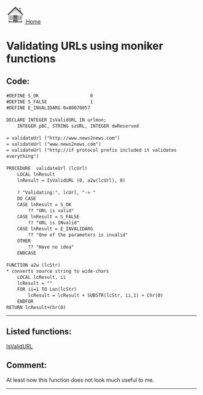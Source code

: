 [<img src="../images/home.png"> Home ](https://github.com/VFPX/Win32API)  

# Validating URLs using moniker functions

## Code:
```foxpro  
#DEFINE S_OK                   0
#DEFINE S_FALSE                1
#DEFINE E_INVALIDARG 0x80070057

DECLARE INTEGER IsValidURL IN urlmon;
	INTEGER pBC, STRING szURL, INTEGER dwReserved

= validateUrl ("http://www.news2news.com")
= validateUrl ("www.news2news.com")
= validateUrl ("http://if protocol prefix included it validates everything")

PROCEDURE  validateUrl (lcUrl)
	LOCAL lnResult
	lnResult = IsValidURL (0, a2w(lcUrl), 0)

	? "Validating:", lcUrl, "-> "
	DO CASE
	CASE lnResult = S_OK
		?? "URL is valid"
	CASE lnResult = S_FALSE
		?? "URL is INvalid"
	CASE lnResult = E_INVALIDARG
		?? "One of the parameters is invalid"
	OTHER
		?? "Have no idea"
	ENDCASE

FUNCTION a2w (lcStr)
* converts source string to wide-chars
	LOCAL lcResult, ii
	lcResult = ""
	FOR ii=1 TO Len(lcStr)
		lcResult = lcResult + SUBSTR(lcStr, ii,1) + Chr(0)
	ENDFOR
RETURN lcResult+Chr(0)  
```  
***  


## Listed functions:
[IsValidURL](../libraries/urlmon/IsValidURL.md)  

## Comment:
At least now this function does not look much useful to me.  
  
***  

